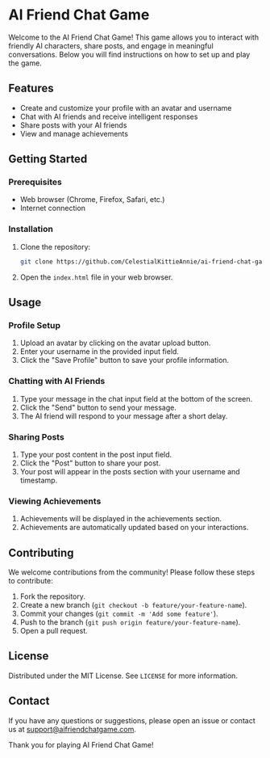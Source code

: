 # AI Friend Chat Game

Welcome to the AI Friend Chat Game! This game allows you to interact with friendly AI characters, share posts, and engage in meaningful conversations. Below you will find instructions on how to set up and play the game.

## Features
- Create and customize your profile with an avatar and username
- Chat with AI friends and receive intelligent responses
- Share posts with your AI friends
- View and manage achievements

## Getting Started

### Prerequisites
- Web browser (Chrome, Firefox, Safari, etc.)
- Internet connection

### Installation

1. Clone the repository:
    ```sh
    git clone https://github.com/CelestialKittieAnnie/ai-friend-chat-game.git
    ```

2. Open the `index.html` file in your web browser.

## Usage

### Profile Setup
1. Upload an avatar by clicking on the avatar upload button.
2. Enter your username in the provided input field.
3. Click the "Save Profile" button to save your profile information.

### Chatting with AI Friends
1. Type your message in the chat input field at the bottom of the screen.
2. Click the "Send" button to send your message.
3. The AI friend will respond to your message after a short delay.

### Sharing Posts
1. Type your post content in the post input field.
2. Click the "Post" button to share your post.
3. Your post will appear in the posts section with your username and timestamp.

### Viewing Achievements
1. Achievements will be displayed in the achievements section.
2. Achievements are automatically updated based on your interactions.

## Contributing

We welcome contributions from the community! Please follow these steps to contribute:

1. Fork the repository.
2. Create a new branch (`git checkout -b feature/your-feature-name`).
3. Commit your changes (`git commit -m 'Add some feature'`).
4. Push to the branch (`git push origin feature/your-feature-name`).
5. Open a pull request.

## License

Distributed under the MIT License. See `LICENSE` for more information.

## Contact

If you have any questions or suggestions, please open an issue or contact us at support@aifriendchatgame.com.

Thank you for playing AI Friend Chat Game!